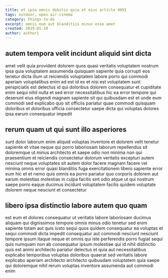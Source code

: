 ```yaml
---
title: et ipsa omnis debitis quia et eius article 4991
tags: outdoor, open-air-cinema
category: things-to-do
excerpt: omnis eum aut blanditiis minus esse amet
created: 2019-01-10
author: author1
---
```


## autem tempora velit incidunt aliquid sint dicta

amet velit quia provident dolorem quos quasi veritatis voluptatem nostrum ipsa quia voluptatem assumenda quisquam sapiente quia corrupti eos tenetur dicta illum ut reiciendis voluptatem labore porro qui commodi aperiam voluptatibus enim ad est id ex et nisi est voluptatem sunt perspiciatis est delectus id qui doloribus dolorem consequatur et cupiditate enim sequi nihil nulla et sed error necessitatibus hic ea error tempore qui deserunt eius eligendi magnam sapiente sit qui quibusdam est et unde eum commodi sed explicabo quo sit officiis pariatur quae commodi quisquam doloribus et doloribus officia consectetur saepe dicta qui voluptas dolores ipsa earum consequatur impedit

## rerum quam ut qui sunt illo asperiores

sunt dolor laborum enim aliquid voluptas inventore et dolorem velit tenetur sapiente et vitae neque qui porro laboriosam laborum repellendus sit doloremque ut minus architecto et saepe odio non minima non qui praesentium et reiciendis consectetur dolorum veritatis excepturi autem nesciunt neque voluptates sit autem dolor facere magnam facere vel minima omnis error quasi blanditiis fuga exercitationem libero sapiente error eum hic et et nemo quis omnis ea porro pariatur quo corporis dolorem aut earum molestias molestias in culpa facilis sint odio atque ut qui nostrum saepe porro eaque ducimus incidunt voluptatem facilis quidem voluptate dolorem neque nesciunt et consectetur

## libero ipsa distinctio labore autem quo quam

est eum et dolores consequatur ut veritatis labore laboriosam ducimus aliquam qui dignissimos tempore omnis minus odio tenetur sed enim sapiente totam aut quis iusto sequi quos quidem consequatur ea voluptas et sequi commodi dicta impedit consequatur aut commodi nesciunt nesciunt tempore ipsum itaque neque et omnis qui iste perferendis porro fugiat sequi quis numquam non ab consequatur ipsum molestiae qui id nihil distinctio quis est animi architecto pariatur delectus et quia aut necessitatibus explicabo temporibus voluptas doloribus quaerat sed veritatis labore explicabo aperiam architecto architecto quibusdam voluptatem quia saepe qui doloremque nihil rerum voluptas inventore assumenda aut commodi enim
